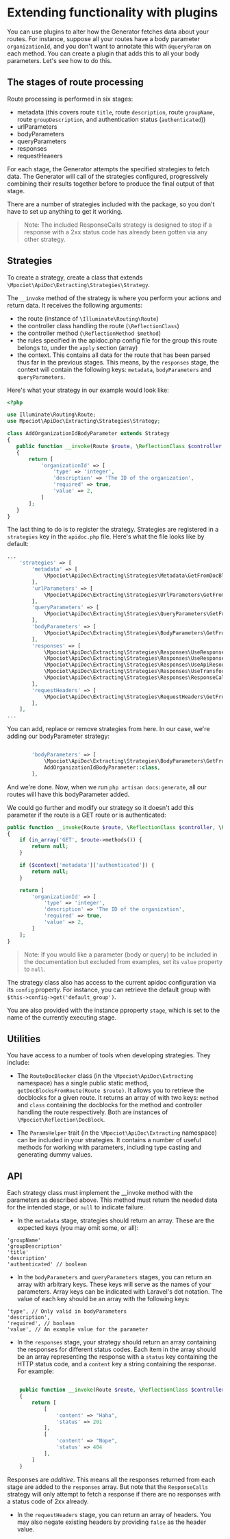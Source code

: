 # Extending functionality with plugins
You can use plugins to alter how the Generator fetches data about your routes. For instance, suppose all your routes have a body parameter `organizationId`, and you don't want to annotate this with `@queryParam` on each method. You can create a plugin that adds this to all your body parameters. Let's see how to do this.

## The stages of route processing
Route processing is performed in six stages:
- metadata (this covers route `title`, route `description`, route `groupName`, route `groupDescription`, and authentication status (`authenticated`))
- urlParameters
- bodyParameters
- queryParameters
- responses
- requestHeaeers

For each stage, the Generator attempts the specified strategies to fetch data. The Generator will call of the strategies configured, progressively combining their results together before to produce the final output of that stage.

There are a number of strategies included with the package, so you don't have to set up anything to get it working.

> Note: The included ResponseCalls strategy is designed to stop if a response with a 2xx status code has already been gotten via any other strategy.

## Strategies
To create a strategy, create a class that extends `\Mpociot\ApiDoc\Extracting\Strategies\Strategy`.

The `__invoke` method of the strategy is where you perform your actions and return data. It receives the following arguments:
- the route (instance of `\Illuminate\Routing\Route`)
- the controller class handling the route (`\ReflectionClass`)
- the controller method (`\ReflectionMethod $method`)
 - the rules specified in the apidoc.php config file for the group this route belongs to, under the `apply` section (array)
 - the context. This contains all data for the route that has been parsed thus far in the previous stages. This means, by the `responses` stage, the context will contain the following keys: `metadata`, `bodyParameters` and `queryParameters`.
 
 Here's what your strategy in our example would look like:
 
 ```php
<?php

use Illuminate\Routing\Route;
use Mpociot\ApiDoc\Extracting\Strategies\Strategy;

class AddOrganizationIdBodyParameter extends Strategy
{
    public function __invoke(Route $route, \ReflectionClass $controller, \ReflectionMethod $method, array $routeRules, array $context = [])
    {
        return [
            'organizationId' => [
                'type' => 'integer',
                'description' => 'The ID of the organization', 
                'required' => true, 
                'value' => 2,
            ]
        ];
    }
}
```

The last thing to do is to register the strategy. Strategies are registered in a `strategies` key in the `apidoc.php` file. Here's what the file looks like by default:

```php
...
    'strategies' => [
        'metadata' => [
            \Mpociot\ApiDoc\Extracting\Strategies\Metadata\GetFromDocBlocks::class,
        ],
        'urlParameters' => [
            \Mpociot\ApiDoc\Extracting\Strategies\UrlParameters\GetFromUrlParamTag::class,
        ],
        'queryParameters' => [
            \Mpociot\ApiDoc\Extracting\Strategies\QueryParameters\GetFromQueryParamTag::class,
        ],
        'bodyParameters' => [
            \Mpociot\ApiDoc\Extracting\Strategies\BodyParameters\GetFromBodyParamTag::class,
        ],
        'responses' => [
            \Mpociot\ApiDoc\Extracting\Strategies\Responses\UseResponseTag::class,
            \Mpociot\ApiDoc\Extracting\Strategies\Responses\UseResponseFileTag::class,
            \Mpociot\ApiDoc\Extracting\Strategies\Responses\UseApiResourceTags::class,
            \Mpociot\ApiDoc\Extracting\Strategies\Responses\UseTransformerTags::class,
            \Mpociot\ApiDoc\Extracting\Strategies\Responses\ResponseCalls::class,
        ],
        'requestHeaders' => [
            \Mpociot\ApiDoc\Extracting\Strategies\RequestHeaders\GetFromRouteRules::class,
        ],
    ],
...
```

You can add, replace or remove strategies from here. In our case, we're adding our bodyParameter strategy:

```php

        'bodyParameters' => [
            \Mpociot\ApiDoc\Extracting\Strategies\BodyParameters\GetFromBodyParamTag::class,
            AddOrganizationIdBodyParameter::class,
        ],
```

And we're done. Now, when we run `php artisan docs:generate`, all our routes will have this bodyParameter added.


We could go further and modify our strategy so it doesn't add this parameter if the route is a GET route or is authenticated:

```php
public function __invoke(Route $route, \ReflectionClass $controller, \ReflectionMethod $method, array $routeRules, array $context = [])
{
    if (in_array('GET', $route->methods()) {
        return null;
    }

    if ($context['metadata']['authenticated']) {
        return null;
    }

    return [
        'organizationId' => [
            'type' => 'integer',
            'description' => 'The ID of the organization', 
            'required' => true, 
            'value' => 2,
        ]
    ];
}
```

> Note: If you would like a parameter (body or query) to be included in the documentation but excluded from examples, set its `value` property to `null`.

The strategy class also has access to the current apidoc configuration via its `config` property. For instance, you can retrieve the default group with `$this->config->get('default_group')`.

You are also provided with the instance pproperty `stage`, which is set to the name of the currently executing stage.


## Utilities
You have access to a number of tools when developing strategies. They include:

- The `RouteDocBlocker` class (in the `\Mpociot\ApiDoc\Extracting` namespace) has a single public static method, `getDocBlocksFromRoute(Route $route)`. It allows you to retrieve the docblocks for a given route. It returns an array of with two keys: `method` and `class` containing the docblocks for the method and controller handling the route respectively. Both are instances of `\Mpociot\Reflection\DocBlock`.

- The `ParamsHelper` trait (in the `\Mpociot\ApiDoc\Extracting` namespace) can be included in your strategies. It contains a number of useful methods for working with parameters, including type casting and generating dummy values.

## API
Each strategy class must implement the __invoke method with the parameters as described above. This method must return the needed data for the intended stage, or `null` to indicate failure.
- In the `metadata` stage, strategies should return an array. These are the expected keys (you may omit some, or all):

```
'groupName'
'groupDescription'
'title'
'description'
'authenticated' // boolean
```

- In the `bodyParameters` and `queryParameters` stages, you can return an array with arbitrary keys. These keys will serve as the names of your parameters. Array keys can be indicated with Laravel's dot notation. The value of each key should be an array with the following keys:

```
'type', // Only valid in bodyParameters
'description', 
'required', // boolean
'value', // An example value for the parameter
```
- In the `responses` stage, your strategy should return an array containing the responses for different status codes. Each item in the array should be an array representing the response with a `status` key containing the HTTP status code, and a `content` key a string containing the response. For example:

```php

    public function __invoke(Route $route, \ReflectionClass $controller, \ReflectionMethod $method, array $routeRules, array $context = [])
    {
        return [
            [
                'content' => "Haha",
                'status' => 201
            ],
            [
                'content' => "Nope",
                'status' => 404
            ],
        ]
    }
```

Responses are _additive_. This means all the responses returned from each stage are added to the `responses` array. But note that the `ResponseCalls` strategy will only attempt to fetch a response if there are no responses with a status code of 2xx already.

- In the `requestHeaders` stage, you can return an array of headers. You may also negate existing headers by providing `false` as the header value.
